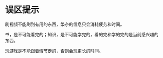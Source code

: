 # 误区提示

刷视频不能刷到有用的东西，繁杂的信息只会消耗疲劳和时间。

书，是不可能看完的；知识，是不可能学完的，看的完和学的完的是当前感兴趣的东西。

玩游戏是不能跟着情节走的，否则会玩更长的时间。